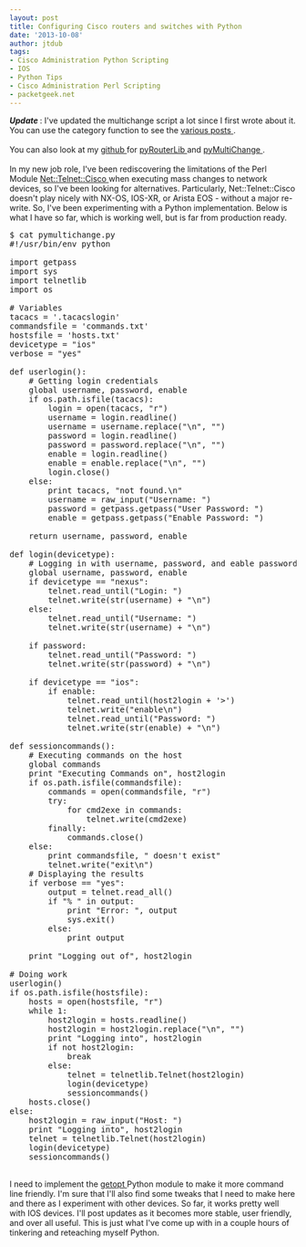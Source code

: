 ```yaml
---
layout: post
title: Configuring Cisco routers and switches with Python
date: '2013-10-08'
author: jtdub
tags:
- Cisco Administration Python Scripting
- IOS
- Python Tips
- Cisco Administration Perl Scripting
- packetgeek.net
---
```

<em>
 <strong>
  Update
 </strong>
</em>
: I've updated the multichange script a lot since I first wrote about it. You can use the category function to see the
<a href="http://www.packetgeek.net/category/python-tips/">
 various posts
</a>
.
<br/>
<br/>
You can also look at my
<a href="http://github.com/jtdub" target="_blank">
 github
</a>
for
<a href="https://github.com/jtdub/pyRouterLib" target="_blank">
 pyRouterLib
</a>
and
<a href="https://github.com/jtdub/pyMultiChange" target="_blank">
 pyMultiChange
</a>
.
<br/>
<br/>
In my new job role, I've been rediscovering the limitations of the Perl Module
<a href="http://search.cpan.org/~joshua/Net-Telnet-Cisco-1.10/Cisco.pm" target="_blank">
 Net::Telnet::Cisco
</a>
when executing mass changes to network devices, so I've been looking for alternatives. Particularly, Net::Telnet::Cisco doesn't play nicely with NX-OS, IOS-XR, or Arista EOS - without a major re-write. So, I've been experimenting with a Python implementation. Below is what I have so far, which is working well, but is far from production ready.
<br/>
<pre class="lang:default decode:true">$ cat pymultichange.py <br/>#!/usr/bin/env python<br/><br/>import getpass<br/>import sys<br/>import telnetlib<br/>import os<br/><br/># Variables<br/>tacacs = '.tacacslogin'<br/>commandsfile = 'commands.txt'<br/>hostsfile = 'hosts.txt'<br/>devicetype = "ios"<br/>verbose = "yes"<br/><br/>def userlogin():<br/>    # Getting login credentials<br/>    global username, password, enable<br/>    if os.path.isfile(tacacs):<br/>        login = open(tacacs, "r")<br/>        username = login.readline()<br/>        username = username.replace("\n", "")<br/>        password = login.readline()<br/>        password = password.replace("\n", "")<br/>        enable = login.readline()<br/>        enable = enable.replace("\n", "")<br/>        login.close()<br/>    else:<br/>        print tacacs, "not found.\n"<br/>        username = raw_input("Username: ")<br/>        password = getpass.getpass("User Password: ")<br/>        enable = getpass.getpass("Enable Password: ")<br/><br/>    return username, password, enable<br/><br/>def login(devicetype):<br/>    # Logging in with username, password, and eable password<br/>    global username, password, enable<br/>    if devicetype == "nexus":<br/>        telnet.read_until("Login: ")<br/>        telnet.write(str(username) + "\n")<br/>    else:<br/>        telnet.read_until("Username: ")<br/>        telnet.write(str(username) + "\n")<br/><br/>    if password:<br/>        telnet.read_until("Password: ")<br/>        telnet.write(str(password) + "\n")<br/><br/>    if devicetype == "ios":<br/>        if enable:<br/>            telnet.read_until(host2login + '&gt;')<br/>            telnet.write("enable\n")<br/>            telnet.read_until("Password: ")<br/>            telnet.write(str(enable) + "\n")<br/><br/>def sessioncommands():<br/>    # Executing commands on the host<br/>    global commands<br/>    print "Executing Commands on", host2login<br/>    if os.path.isfile(commandsfile):<br/>        commands = open(commandsfile, "r")<br/>        try:<br/>            for cmd2exe in commands:<br/>                telnet.write(cmd2exe)<br/>        finally:<br/>            commands.close()<br/>    else:<br/>        print commandsfile, " doesn't exist"<br/>        telnet.write("exit\n")<br/>    # Displaying the results<br/>    if verbose == "yes":<br/>        output = telnet.read_all()<br/>        if "% " in output:<br/>            print "Error: ", output<br/>            sys.exit()<br/>        else:<br/>            print output<br/><br/>    print "Logging out of", host2login<br/><br/># Doing work <br/>userlogin()<br/>if os.path.isfile(hostsfile):<br/>    hosts = open(hostsfile, "r")<br/>    while 1:<br/>        host2login = hosts.readline()<br/>        host2login = host2login.replace("\n", "")<br/>        print "Logging into", host2login<br/>        if not host2login:<br/>            break<br/>        else:<br/>            telnet = telnetlib.Telnet(host2login)<br/>            login(devicetype)<br/>            sessioncommands()<br/>    hosts.close()<br/>else:<br/>    host2login = raw_input("Host: ")<br/>    print "Logging into", host2login<br/>    telnet = telnetlib.Telnet(host2login)<br/>    login(devicetype)<br/>    sessioncommands()<br/></pre>
<br/>
I need to implement the
<a href="http://docs.python.org/2/library/getopt.html#module-getopt" target="_blank">
 getopt
</a>
Python module to make it more command line friendly. I'm sure that I'll also find some tweaks that I need to make here and there as I experiment with other devices. So far, it works pretty well with IOS devices. I'll post updates as it becomes more stable, user friendly, and over all useful. This is just what I've come up with in a couple hours of tinkering and reteaching myself Python.

